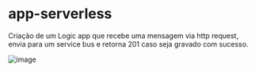 # app-serverless

Criação de um Logic app que recebe uma mensagem via http request, envia para um service bus e retorna 201 caso seja gravado com sucesso.

![image](https://github.com/user-attachments/assets/34ec999b-d82d-46db-93a5-054c4137d3d8)
